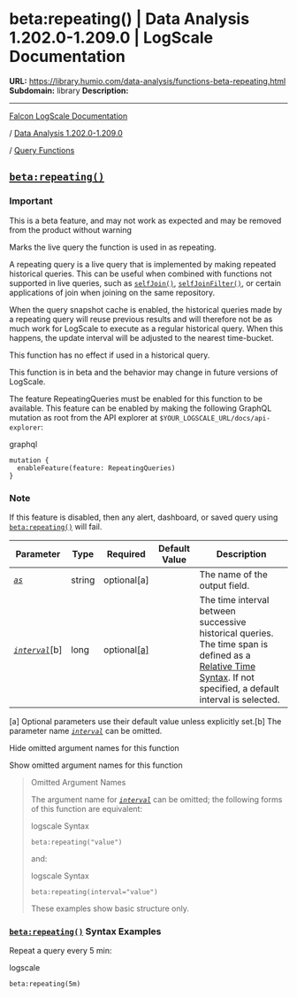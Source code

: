 # beta:repeating() | Data Analysis 1.202.0-1.209.0 | LogScale Documentation

**URL:** https://library.humio.com/data-analysis/functions-beta-repeating.html
**Subdomain:** library
**Description:** 

---

[Falcon LogScale Documentation](https://library.humio.com)

/ [Data Analysis 1.202.0-1.209.0](data-analysis-docs.html)

/ [Query Functions](functions.html)

## [`beta:repeating()`](functions-beta-repeating.html "beta:repeating\(\)")

### Important

This is a beta feature, and may not work as expected and may be removed from the product without warning 

Marks the live query the function is used in as repeating. 

A repeating query is a live query that is implemented by making repeated historical queries. This can be useful when combined with functions not supported in live queries, such as [`selfJoin()`](functions-selfjoin.html "selfJoin\(\)"), [`selfJoinFilter()`](functions-selfjoinfilter.html "selfJoinFilter\(\)"), or certain applications of join when joining on the same repository. 

When the query snapshot cache is enabled, the historical queries made by a repeating query will reuse previous results and will therefore not be as much work for LogScale to execute as a regular historical query. When this happens, the update interval will be adjusted to the nearest time-bucket. 

This function has no effect if used in a historical query. 

This function is in beta and the behavior may change in future versions of LogScale. 

The feature RepeatingQueries must be enabled for this function to be available. This feature can be enabled by making the following GraphQL mutation as root from the API explorer at `$YOUR_LOGSCALE_URL/docs/api-explorer`: 

graphql
    
    
    mutation {
      enableFeature(feature: RepeatingQueries)
    }

### Note

If this feature is disabled, then any alert, dashboard, or saved query using [`beta:repeating()`](functions-beta-repeating.html "beta:repeating\(\)") will fail. 

Parameter| Type| Required| Default Value| Description  
---|---|---|---|---  
[ _`as`_](functions-beta-repeating.html#query-functions-beta-repeating-as)|  string| optional[a] |  |  The name of the output field.   
[_`interval`_](functions-beta-repeating.html#query-functions-beta-repeating-interval)[b]| long| optional[[a]](functions-beta-repeating.html#ftn.table-functions-beta-repeating-optparamfn) |  |  The time interval between successive historical queries. The time span is defined as a [Relative Time Syntax](syntax-time-relative.html "Relative Time Syntax"). If not specified, a default interval is selected.   
[a] Optional parameters use their default value unless explicitly set.[b] The parameter name [_`interval`_](functions-beta-repeating.html#query-functions-beta-repeating-interval) can be omitted.  
  
Hide omitted argument names for this function

Show omitted argument names for this function

> Omitted Argument Names
> 
> The argument name for [_`interval`_](functions-beta-repeating.html#query-functions-beta-repeating-interval) can be omitted; the following forms of this function are equivalent:
> 
> logscale Syntax
>     
>     
>     beta:repeating("value")
> 
> and:
> 
> logscale Syntax
>     
>     
>     beta:repeating(interval="value")
> 
> These examples show basic structure only.

### [`beta:repeating()`](functions-beta-repeating.html "beta:repeating\(\)") Syntax Examples

Repeat a query every 5 min: 

logscale
    
    
    beta:repeating(5m)
